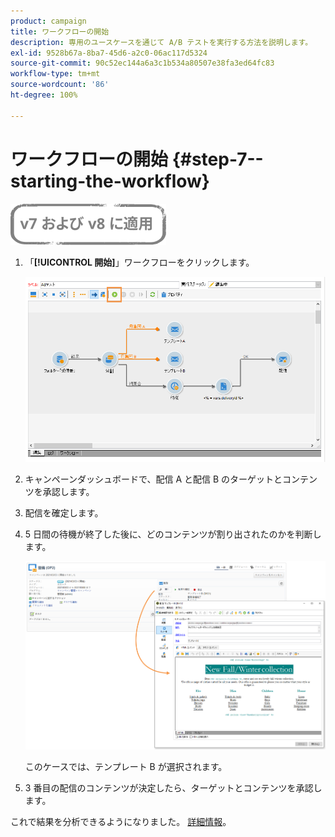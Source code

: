 ```yaml
---
product: campaign
title: ワークフローの開始
description: 専用のユースケースを通じて A/B テストを実行する方法を説明します。
exl-id: 9528b67a-8ba7-45d6-a2c0-06ac117d5324
source-git-commit: 90c52ec144a6a3c1b534a80507e38fa3ed64fc83
workflow-type: tm+mt
source-wordcount: '86'
ht-degree: 100%

---
```


# ワークフローの開始 {#step-7--starting-the-workflow}

![](../../assets/common.svg)

1. 「**[!UICONTROL 開始]**」ワークフローをクリックします。

   ![](assets/use_case_abtesting_startwkfl_001.png)

1. キャンペーンダッシュボードで、配信 A と配信 B のターゲットとコンテンツを承認します。
1. 配信を確定します。
1. 5 日間の待機が終了した後に、どのコンテンツが割り出されたのかを判断します。

   ![](assets/use_case_abtesting_startwkfl_002.png)

   このケースでは、テンプレート B が選択されます。

1. 3 番目の配信のコンテンツが決定したら、ターゲットとコンテンツを承認します。

これで結果を分析できるようになりました。 [詳細情報](a-b-testing-uc-analyzing.md)。
